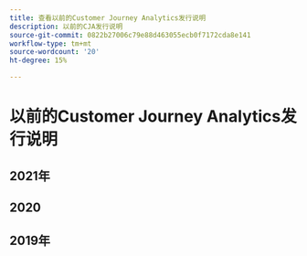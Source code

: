 ```yaml
---
title: 查看以前的Customer Journey Analytics发行说明
description: 以前的CJA发行说明
source-git-commit: 0822b27006c79e88d463055ecb0f7172cda8e141
workflow-type: tm+mt
source-wordcount: '20'
ht-degree: 15%

---
```



# 以前的Customer Journey Analytics发行说明

## 2021年


## 2020


## 2019年
